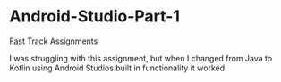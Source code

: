 # Android-Studio-Part-1
Fast Track Assignments

I was struggling with this assignment, but when I changed from Java to Kotlin using Android Studios built in functionality it worked.
